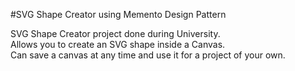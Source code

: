 ﻿#SVG Shape Creator using Memento Design Pattern

SVG Shape Creator project done during University. <br />
Allows you to create an SVG shape inside a Canvas. <br />
Can save a canvas at any time and use it for a project of your own.
